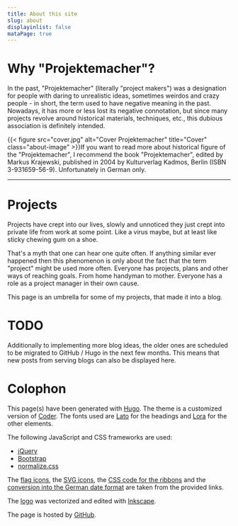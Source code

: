 ```yaml
---
title: About this site
slug: about
displayinlist: false
mataPage: true
---
```

# Why "Projektemacher"?

In the past, "Projektemacher" (literally "project makers") was a designation for people with daring to unrealistic ideas, sometimes weirdos and crazy people - in short, the term used to have negative meaning in the past.
Nowadays, it has more or less lost its negative connotation, but since many projects revolve around historical materials, techniques, etc., this dubious association is definitely intended.

{{< figure src="cover.jpg" alt="Cover Projektemacher" title="Cover" class="about-image" >}}If you want to read more about historical figure of the "Projektemacher", I recommend the book "Projektemacher", edited by Markus Krajewski, published in 2004 by Kulturverlag Kadmos, Berlin (ISBN 3-931659-56-9). Unfortunately in German only.

---

# Projects

Projects have crept into our lives, slowly and unnoticed they just crept into private life from work at some point. Like a virus maybe, but at least like sticky chewing gum on a shoe.

That's a myth that one can hear one quite often. If anything similar ever happened then this phenomenon is only about the fact that the term "project" might be used more often. Everyone has projects, plans and other ways of reaching goals. From home handyman to mother. Everyone has a role as a project manager in their own cause.

This page is an umbrella for some of my projects, that made it into a blog.

# TODO

Additionally to implementing more blog ideas, the older ones are scheduled to be migrated to GitHub / Hugo in the next few months. This means that new posts from serving blogs can also be displayed here.

# Colophon

This page(s) have been generated with [Hugo](https://gohugo.io/). The theme is a customized version of [Coder](https://github.com/luizdepra/hugo-coder). The fonts used are [Lato](http://www.latofonts.com/) for the headings and [Lora](https://github.com/cyrealtype/Lora-Cyrillic) for the other elements.

The following JavaScript and CSS frameworks are used:
* [jQuery](https://jquery.com/)
* [Bootstrap](https://getbootstrap.com/)
* [normalize.css](https://necolas.github.io/normalize.css/)

The [flag icons](https://github.com/lipis/flag-icon-css), the [SVG icons](https://github.com/FortAwesome/Font-Awesome), the [CSS code for the ribbons](https://codepen.io/nxworld/pen/oLdoWb) and the [conversion into the German date format](https://pfischbeck.de/en/posts/multilingual-dates-in-hugo/) are taken from the provided links.

The [logo](../logo) was vectorized and edited with [Inkscape](https://inkscape.org/).

The page is hosted by [GitHub](https://github.com/).
